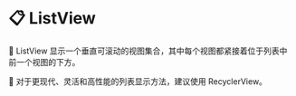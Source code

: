 # 📋 ListView

🔹 ListView 显示一个垂直可滚动的视图集合，其中每个视图都紧接着位于列表中前一个视图的下方。

🔸 对于更现代、灵活和高性能的列表显示方法，建议使用 RecyclerView。